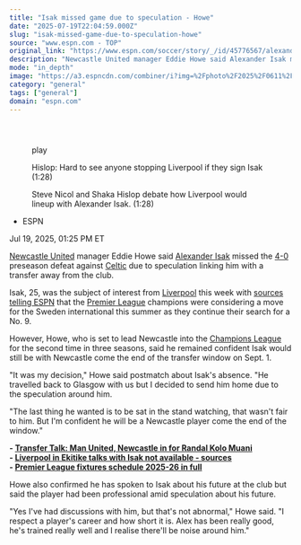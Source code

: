 ```yaml
---
title: "Isak missed game due to speculation - Howe"
date: "2025-07-19T22:04:59.000Z"
slug: "isak-missed-game-due-to-speculation-howe"
source: "www.espn.com - TOP"
original_link: "https://www.espn.com/soccer/story/_/id/45776567/alexander-isak-missed-newcastle-game-due-transfer-speculation-eddie-howe"
description: "Newcastle United manager Eddie Howe said Alexander Isak missed the 4-0 preseason defeat against Celtic due to speculation linking him with a transfer."
mode: "in_depth"
image: "https://a3.espncdn.com/combiner/i?img=%2Fphoto%2F2025%2F0611%2Fr1505523_1296x729_16%2D9.jpg"
category: "general"
tags: ["general"]
domain: "espn.com"
---
```

<div id="readability-page-1" class="page"><section id="article-feed" data-behavior="author_overlay article_header_news_feed_item_meta article_legal_footer"><article data-id="45776567" data-behavior="story_scroll story_progress" data-src="/soccer/story/_/id/45776567/alexander-isak-missed-newcastle-game-due-transfer-speculation-eddie-howe"><div><header></header><figure data-video="watch,640,360,45757341" data-cerebro-id="68781db896581d0c53a55e60" data-title="Hislop: Hard to see anyone stopping Liverpool if they sign Isak" data-source="espn"><div><picture><source srcset="https://a.espncdn.com/combiner/i?img=%2Fmedia%2Fmotion%2F2025%2F0716%2Fdm_250716_COM_SOC_Analysis_Hislop_Hard_to_see_anyone_stopping_Liverpool_if_they_sign_Isak_20250716_GLOBAL%2Fdm_250716_COM_SOC_Analysis_Hislop_Hard_to_see_anyone_stopping_Liverpool_if_they_sign_Isak_20250716_GLOBAL.jpg&amp;w=943&amp;h=530&amp;cquality=80&amp;format=jpg" media="(min-width: 376px)"><source srcset="https://a.espncdn.com/combiner/i?img=%2Fmedia%2Fmotion%2F2025%2F0716%2Fdm_250716_COM_SOC_Analysis_Hislop_Hard_to_see_anyone_stopping_Liverpool_if_they_sign_Isak_20250716_GLOBAL%2Fdm_250716_COM_SOC_Analysis_Hislop_Hard_to_see_anyone_stopping_Liverpool_if_they_sign_Isak_20250716_GLOBAL.jpg&amp;w=375&amp;cquality=80, https://a.espncdn.com/combiner/i?img=%2Fmedia%2Fmotion%2F2025%2F0716%2Fdm_250716_COM_SOC_Analysis_Hislop_Hard_to_see_anyone_stopping_Liverpool_if_they_sign_Isak_20250716_GLOBAL%2Fdm_250716_COM_SOC_Analysis_Hislop_Hard_to_see_anyone_stopping_Liverpool_if_they_sign_Isak_20250716_GLOBAL.jpg&amp;w=750&amp;cquality=40&amp;format=jpg 2x" media="(max-width: 375px)"></picture><p><span data-id="45757341">play</span></p></div><figcaption><div><p><span>Hislop: Hard to see anyone stopping Liverpool if they sign Isak (1:28)</span></p><p>Steve Nicol and Shaka Hislop debate how Liverpool would lineup with Alexander Isak. (1:28)</p></div></figcaption></figure><div><div><ul><li><p>ESPN</p></li></ul><p><span>Jul 19, 2025, 01:25 PM ET</span></p></div><p><a data-clubhouse-guid="ec6b4352-98d3-424d-6214-778d79b47a01" href="https://www.espn.com/soccer/team?id=361">Newcastle United</a> manager Eddie Howe said <a data-player-guid="d29363ad-0204-25cf-7611-8aff328308b1" href="http://espn.com/soccer/player/_/id/235662/alexander-isak">Alexander Isak</a> missed the <a href="https://www.espn.com/soccer/story/_/id/45776275/newcastle-thrashed-4-0-celtic-preseason-opener" target="_blank">4-0</a> preseason defeat against <a data-clubhouse-guid="9567bc1b-cd8b-3f59-7f14-999f68dbf216" href="https://www.espn.com/soccer/team?id=256">Celtic</a> due to speculation linking him with a transfer away from the club.</p><p>Isak, 25, was the subject of interest from <a data-clubhouse-guid="a47fbcec-c948-cf4c-9e41-3dfa37588c9c" href="https://www.espn.com/soccer/team?id=364">Liverpool</a> this week with <a href="https://www.espn.com/football/story/_/id/45745860/sources-liverpool-register-interest-newcastles-alexander-isak" target="_blank">sources telling ESPN</a> that the <a data-league-guid="6949f3af-300c-35f1-beab-b95669eedd38" href="https://www.espn.com/soccer/league/_/name/ENG.1">Premier League</a> champions were considering a move for the Sweden international this summer as they continue their search for a No. 9.</p><p>However, Howe, who is set to lead Newcastle into the <a data-league-guid="da52796f-2621-3351-8e77-955da92ea82d" href="https://www.espn.com/soccer/league/_/name/UEFA.CHAMPIONS">Champions League</a> for the second time in three seasons, said he remained confident Isak would still be with Newcastle come the end of the transfer window on Sept. 1.</p><p>"It was my decision," Howe said postmatch about Isak's absence. "He travelled back to Glasgow with us but I decided to send him home due to the speculation around him.</p><p>"The last thing he wanted is to be sat in the stand watching, that wasn't fair to him. But I'm confident he will be a Newcastle player come the end of the window."</p><p><strong>- <a href="https://www.espn.com/football/story/_/id/45774061/transfer-rumors-news-manchester-united-newcastle-psg-randal-kolo-muani" target="_blank">Transfer Talk: Man United, Newcastle in for Randal Kolo Muani</a></strong><br>
<strong>- <a href="https://www.espn.com/football/story/_/id/45760054/liverpool-ekitike-talks-isak-not-available-sources" target="_blank">Liverpool in Ekitike talks with Isak not available - sources</a></strong><br>
<strong>- <a href="https://www.espn.com/football/story/_/id/45522470/premier-league-fixtures-schedule-2025-26-full" target="_blank">Premier League fixtures schedule 2025-26 in full</a></strong></p><p>Howe also confirmed he has spoken to Isak about his future at the club but said the player had been professional amid speculation about his future.</p><p>"Yes I've had discussions with him, but that's not abnormal," Howe said. "I respect a player's career and how short it is. Alex has been really good, he's trained really well and I realise there'll be noise around him."</p>
</div></div></article></section></div>